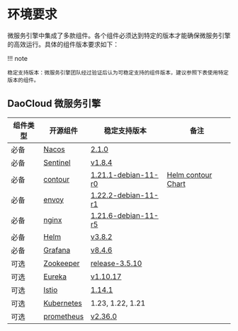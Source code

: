 # 环境要求

微服务引擎中集成了多款组件。各个组件必须达到特定的版本才能确保微服务引擎的高效运行。具体的组件版本要求如下：

!!! note

    稳定支持版本：微服务引擎团队经过验证后认为可稳定支持的组件版本，建议参照下表使用特定版本的组件。

## DaoCloud 微服务引擎

| 组件类型 | 开源组件                                                     | 稳定支持版本                                                 | 备注                                                         |
| -------- | ------------------------------------------------------------ | ------------------------------------------------------------ | ------------------------------------------------------------ |
| 必备     | [Nacos](https://github.com/alibaba/nacos)                    | [2.1.0](https://github.com/alibaba/nacos/releases/tag/2.1.0) |                                                              |
| 必备     | [Sentinel](https://github.com/alibaba/Sentinel)              | [v1.8.4](https://github.com/alibaba/Sentinel/releases/tag/1.8.4) |                                                              |
| 必备     | [contour](https://github.com/bitnami/bitnami-docker-contour) | [1.21.1-debian-11-r0](https://github.com/bitnami/bitnami-docker-contour/releases/tag/1.21.1-debian-11-r0) | [Helm contour Chart](https://artifacthub.io/packages/helm/bitnami/contour/8.0.1) |
| 必备     | [envoy](https://github.com/bitnami/bitnami-docker-envoy)     | [1.22.2-debian-11-r1](https://github.com/bitnami/bitnami-docker-envoy/releases/tag/1.22.2-debian-11-r1) |                                                              |
| 必备     | [nginx](https://github.com/bitnami/bitnami-docker-nginx)     | [1.21.6-debian-11-r5](https://github.com/bitnami/bitnami-docker-nginx/releases/tag/1.21.6-debian-11-r5) |                                                              |
| 必备     | [Helm](https://github.com/helm/helm)                         | [v3.8.2](https://github.com/helm/helm/releases/tag/v3.8.2)   |                                                              |
| 必备     | [Grafana](https://github.com/grafana/grafana)                | [v8.4.6](https://github.com/grafana/grafana/releases/tag/v8.4.6) |                                                              |
| 可选     | [Zookeeper](https://github.com/apache/zookeeper)             | [release-3.5.10](https://github.com/apache/zookeeper/releases/tag/release-3.5.10) |                                                              |
| 可选     | [Eureka](https://github.com/Netflix/eureka)                  | [v1.10.17](https://github.com/Netflix/eureka/releases/tag/v1.10.17) |                                                              |
| 可选     | [Istio](https://github.com/istio/istio)                      | [1.14.1](https://github.com/istio/istio/releases/tag/1.14.1) |                                                              |
| 可选     | [Kubernetes](https://github.com/kubernetes/kubernetes)       | 1.23, 1.22, 1.21                                             |                                                              |
| 可选     | [prometheus](https://github.com/prometheus/prometheus)       | [v2.36.0](https://github.com/prometheus/prometheus/releases/tag/v2.36.0) |                                                              |

